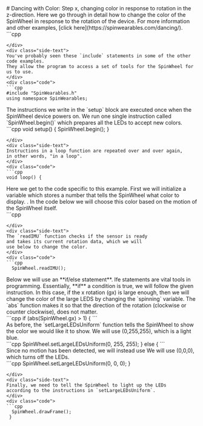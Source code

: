<div class="flex-container"><div class="wide-text">
# Dancing with Color: Step x, changing color in response to rotation in the z-direction.
Here we go through in detail how to change the color of the SpinWheel in 
response to the rotation of the device. For more information and other 
examples, [click here](https://spinwearables.com/dancing/).
</div>
<div class="side-text">
</div>
<div class="code">
```cpp

```
</div>
<div class="side-text">
You've probably seen these `include` statements in some of the other code examples. 
They allow the program to access a set of tools for the SpinWheel for us to use. 
</div>
<div class="code">
```cpp
#include "SpinWearables.h"
using namespace SpinWearables;

```
</div>
<div class="side-text">
The instructions we write in the `setup` block are executed
once when the SpinWheel device powers on. We run one single instruction
called `SpinWheel.begin()` which prepares all the LEDs to accept new colors.
</div>
<div class="code">
```cpp
void setup() {
  SpinWheel.begin();
}

```
</div>
<div class="side-text">
Instructions in a loop function are repeated over and over again, 
in other words, "in a loop".
</div>
<div class="code">
```cpp
void loop() {
```
</div>
<div class="side-text">
Here we get to the code specific to this example.
First we will initialize a variable which stores 
a number that tells the SpinWheel what color to display. . 
In the code below we will choose this color based on the 
motion of the SpinWheel itself. 
</div>
<div class="code">
```cpp
  
 

```
</div>
<div class="side-text">
The `readIMU` function checks if the sensor is ready
and takes its current rotation data, which we will
use below to change the color.  
</div>
<div class="code">
```cpp
  SpinWheel.readIMU();

```
</div>
<div class="side-text">
Below we will use an **if/else statement**.
Ife statements are vital tools in programming.
Essentially, **if** a condition is true, we will 
follow the given instruction.  
In this case, if the x rotation (gx) is large enough,
then we will change the color of the large LEDS
by changing the `spinning` variable. The `abs` function 
makes it so that the direction of the rotation
(clockwise or counter clockwise), does not matter. 
</div>
<div class="code">
```cpp
  if (abs(SpinWheel.gx) > 1) {
```
</div>
<div class="side-text">
As before, the `setLargeLEDsUniform` function tells the 
SpinWheel to show the color we would like it to show. 
We will use (0,255,255), which is a light blue.
</div>
<div class="code">
```cpp
    SpinWheel.setLargeLEDsUniform(0, 255, 255);
  }
  else {
```
</div>
<div class="side-text">
Since no motion has been detected, we will instead use 
We will use (0,0,0), which turns off the LEDs.
</div>
<div class="code">
```cpp
    SpinWheel.setLargeLEDsUniform(0, 0, 0);
  }

```
</div>
<div class="side-text">
Finally, we need to tell the SpinWheel to light up the LEDs
according to the instructions in `setLargeLEDsUniform`.
</div>
<div class="code">
```cpp
  SpinWheel.drawFrame();
 }
  
```
</div>
</div>
